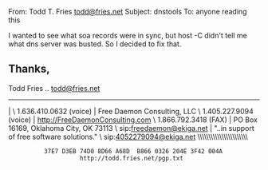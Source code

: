 From: Todd T. Fries <todd@fries.net>
Subject: dnstools
To: anyone reading this

I wanted to see what soa records were in sync, but host -C didn't tell
me what dns server was busted.  So I decided to fix that.

Thanks,
--
Todd Fries .. todd@fries.net

 ____________________________________________
|                                            \  1.636.410.0632 (voice)
| Free Daemon Consulting, LLC                \  1.405.227.9094 (voice)
| http://FreeDaemonConsulting.com            \  1.866.792.3418 (FAX)
| PO Box 16169, Oklahoma City, OK 73113      \  sip:freedaemon@ekiga.net
| "..in support of free software solutions." \  sip:4052279094@ekiga.net
 \\\\\\\\\\\\\\\\\\\\\\\\\\\\\\\\\\\\\\\\\\\\\
                                                 
              37E7 D3EB 74D0 8D66 A68D  B866 0326 204E 3F42 004A
                        http://todd.fries.net/pgp.txt
